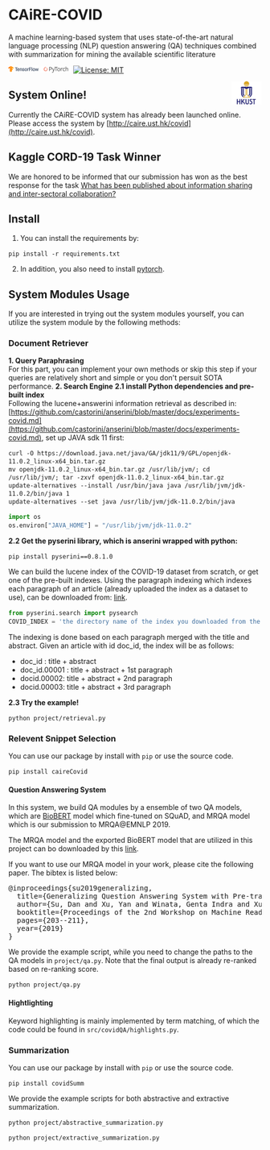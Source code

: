 # CAiRE-COVID
A machine learning-based system that uses state-of-the-art natural language processing (NLP) question answering (QA) techniques combined with summarization for mining the available scientific literature

<img src="img/tensorflow.png" width="12%"> <img src="img/pytorch-logo-dark.png" width="12%"> [![License: MIT](https://img.shields.io/badge/License-MIT-yellow.svg)](https://opensource.org/licenses/MIT) 


<img align="right" src="img/HKUST.jpg" width="12%">

## System Online!
Currently the CAiRE-COVID system has already been launched online. Please access the system by [http://caire.ust.hk/covid](http://caire.ust.hk/covid).
## Kaggle CORD-19 Task Winner
We are honored to be informed that our submission has won as the best response for the task [What has been published about information sharing and inter-sectoral collaboration?](https://www.kaggle.com/sudansudan/caire-cord-task10)

## Install
1. You can install the requirements by:
```
pip install -r requirements.txt
```
2. In addition, you also need to install [pytorch](https://pytorch.org/).

## System Modules Usage
If you are interested in trying out the system modules yourself, you can utilize the system module by the following methods:
### Document Retriever
**1. Query Paraphrasing**  
For this part, you can implement your own methods or skip this step if your queries are relatively short and simple or you don't persuit SOTA performance. 
**2. Search Engine** 
**2.1 install Python dependencies and pre-built index**  
Following the lucene+answerini information retrieval as described in: [https://github.com/castorini/anserini/blob/master/docs/experiments-covid.md](https://github.com/castorini/anserini/blob/master/docs/experiments-covid.md), set up JAVA sdk 11 first:
```
curl -O https://download.java.net/java/GA/jdk11/9/GPL/openjdk-11.0.2_linux-x64_bin.tar.gz
mv openjdk-11.0.2_linux-x64_bin.tar.gz /usr/lib/jvm/; cd /usr/lib/jvm/; tar -zxvf openjdk-11.0.2_linux-x64_bin.tar.gz
update-alternatives --install /usr/bin/java java /usr/lib/jvm/jdk-11.0.2/bin/java 1
update-alternatives --set java /usr/lib/jvm/jdk-11.0.2/bin/java
```
```python
import os
os.environ["JAVA_HOME"] = "/usr/lib/jvm/jdk-11.0.2"
```

**2.2 Get the pyserini library, which is anserini wrapped with python:**
```
pip install pyserini==0.8.1.0
```
We can build the lucene index of the COVID-19 dataset from scratch, or get one of the pre-built indexes. Using the paragraph indexing which indexes each paragraph of an article (already uploaded the index as a dataset to use), can be downloaded from: [link](https://hkustconnect-my.sharepoint.com/:u:/g/personal/dsu_connect_ust_hk/EXGGMqssOiJEjAi8BYGMmHwBHBewM5V38-A41Qw7tBbn8Q).

```python
from pyserini.search import pysearch
COVID_INDEX = 'the directory name of the index you downloaded from the above link'
```
The indexing is done based on each paragraph merged with the title and abstract. Given an article with id doc_id, the index will be as follows:
+ doc_id : title + abstract
+ doc_id.00001 : title + abstract + 1st paragraph
+ docid.00002: title + abstract + 2nd paragraph
+ docid.00003: title + abstract + 3rd paragraph

**2.3 Try the example!**  
```
python project/retrieval.py
```

### Relevent Snippet Selection
You can use our package by install with ```pip``` or use the source code.
```
pip install caireCovid
```
#### Question Answering System
In this system, we build QA modules by a ensemble of two QA models, which are [BioBERT](https://github.com/dmis-lab/bioasq-biobert) model which fine-tuned on SQuAD, and MRQA model which is our submission to MRQA@EMNLP 2019. 

The MRQA model and the exported BioBERT model that are utilized in this project can bo downloaded by this [link](https://drive.google.com/drive/folders/1yjzYN_KCz8uLobqaUddftBGPAZ6uSDDj?usp=sharing).

If you want to use our MRQA model in your work, please cite the following paper. The bibtex is listed below:
<pre>
@inproceedings{su2019generalizing,
  title={Generalizing Question Answering System with Pre-trained Language Model Fine-tuning},
  author={Su, Dan and Xu, Yan and Winata, Genta Indra and Xu, Peng and Kim, Hyeondey and Liu, Zihan and Fung, Pascale},
  booktitle={Proceedings of the 2nd Workshop on Machine Reading for Question Answering},
  pages={203--211},
  year={2019}
}
</pre>

We provide the example script, while you need to change the paths to the QA models in ```project/qa.py```. Note that the final output is already re-ranked based on re-ranking score.
```
python project/qa.py
```

#### Hightlighting
Keyword highlighting is mainly implemented by term matching, of which the code could be found in ```src/covidQA/highlights.py```.

### Summarization
You can use our package by install with ```pip``` or use the source code.
```
pip install covidSumm
```

We provide the example scripts for both abstractive and extractive summarization.
```
python project/abstractive_summarization.py
```
```
python project/extractive_summarization.py
```
